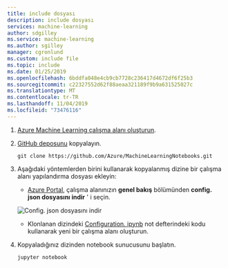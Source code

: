 ```yaml
---
title: include dosyası
description: include dosyası
services: machine-learning
author: sdgilley
ms.service: machine-learning
ms.author: sgilley
manager: cgronlund
ms.custom: include file
ms.topic: include
ms.date: 01/25/2019
ms.openlocfilehash: 6bddfa048e4cb9cb7728c236417d4672df6f25b3
ms.sourcegitcommit: c22327552d62f88aeaa321189f9b9a631525027c
ms.translationtype: MT
ms.contentlocale: tr-TR
ms.lasthandoff: 11/04/2019
ms.locfileid: "73476116"
---
```

1. [Azure Machine Learning çalışma alanı oluşturun](../articles/machine-learning/service/how-to-manage-workspace.md).

1. [GitHub deposunu](https://aka.ms/aml-notebooks) kopyalayın.

    ```CLI
    git clone https://github.com/Azure/MachineLearningNotebooks.git
    ```

1. Aşağıdaki yöntemlerden birini kullanarak kopyalanmış dizine bir çalışma alanı yapılandırma dosyası ekleyin:

    * [Azure Portal](https://ms.portal.azure.com), çalışma alanınızın **genel bakış** bölümünden **config. json dosyasını indir** ' i seçin. 

    ![Config. json dosyasını indir](./media/aml-dsvm-server/download-config.png)

    * Klonlanan dizindeki [Configuration. ipynb](https://github.com/Azure/MachineLearningNotebooks/blob/master/configuration.ipynb) not defterindeki kodu kullanarak yeni bir çalışma alanı oluşturun.

1. Kopyaladığınız dizinden notebook sunucusunu başlatın.

    ```shell
    jupyter notebook
    ```